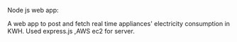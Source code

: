 Node js web app:

A web app to post and fetch real time appliances' electricity consumption in KWH.
Used express.js ,AWS ec2 for server.



